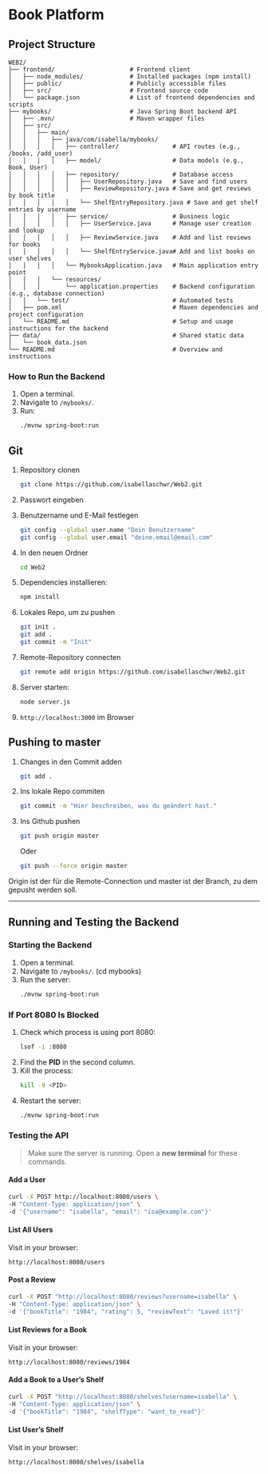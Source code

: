# Book Platform

## Project Structure

```text
WEB2/
├── frontend/                     # Frontend client
│   ├── node_modules/             # Installed packages (npm install)
│   ├── public/                   # Publicly accessible files
│   ├── src/                      # Frontend source code
│   └── package.json              # List of frontend dependencies and scripts
├── mybooks/                      # Java Spring Boot backend API
│   ├── .mvn/                     # Maven wrapper files
│   ├── src/
│   │   ├── main/
│   │   │   ├── java/com/isabella/mybooks/
│   │   │   │   ├── controller/               # API routes (e.g., /books, /add_user)
│   │   │   │   ├── model/                    # Data models (e.g., Book, User)
│   │   │   │   ├── repository/               # Database access
│   │   │   │   │   ├── UserRepository.java   # Save and find users
│   │   │   │   │   ├── ReviewRepository.java # Save and get reviews by book title
│   │   │   │   │   └── ShelfEntryRepository.java # Save and get shelf entries by username
│   │   │   │   ├── service/                  # Business logic
│   │   │   │   │   ├── UserService.java      # Manage user creation and lookup
│   │   │   │   │   ├── ReviewService.java    # Add and list reviews for books
│   │   │   │   │   └── ShelfEntryService.java# Add and list books on user shelves
│   │   │   │   └── MybooksApplication.java   # Main application entry point
│   │   │   └── resources/
│   │   │       └── application.properties    # Backend configuration (e.g., database connection)
│   │   └── test/                             # Automated tests
│   ├── pom.xml                               # Maven dependencies and project configuration
│   └── README.md                             # Setup and usage instructions for the backend
├── data/                                     # Shared static data
│   └── book_data.json
└── README.md                                 # Overview and instructions
```

### How to Run the Backend

1. Open a terminal.
2. Navigate to `/mybooks/`.
3. Run:
   ```bash
   ./mvnw spring-boot:run


## Git


1. Repository clonen

    ```bash
    git clone https://github.com/isabellaschwr/Web2.git
    ```

1. Passwort eingeben

1. Benutzername und E-Mail festlegen

    ```bash
    git config --global user.name "Dein Benutzername"
    git config --global user.email "deine.email@email.com"
    ```

1. In den neuen Ordner

    ```bash
    cd Web2
    ```

1. Dependencies installieren:

    ```bash
    npm install
    ```

1. Lokales Repo, um zu pushen

    ```bash
    git init .
    git add .
    git commit -m "Init"
    ```

1. Remote-Repository connecten

    ```bash
    git remote add origin https://github.com/isabellaschwr/Web2.git
    ```

1. Server starten:

    ```bash
    node server.js
    ```

1. `http://localhost:3000` im Browser

## Pushing to master

1. Changes in den Commit adden

    ```bash
    git add .
    ```

1. Ins lokale Repo commiten

    ```bash
    git commit -m "Hier beschreiben, was du geändert hast."
    ```

1. Ins Github pushen

    ```bash
    git push origin master
    ```

    Oder

    ```bash
    git push --force origin master
    ```

Origin ist der für die Remote-Connection und master ist der Branch, zu dem gepusht werden soll.

---

## Running and Testing the Backend

### Starting the Backend

1. Open a terminal.
2. Navigate to `/mybooks/`. (cd mybooks)
3. Run the server:
   ```bash
   ./mvnw spring-boot:run
   ```

### If Port 8080 Is Blocked

1. Check which process is using port 8080:
   ```bash
   lsof -i :8080
   ```
2. Find the **PID** in the second column.
3. Kill the process:
   ```bash
   kill -9 <PID>
   ```
4. Restart the server:
   ```bash
   ./mvnw spring-boot:run
   ```

### Testing the API

> Make sure the server is running. Open a **new terminal** for these commands.

#### Add a User
```bash
curl -X POST http://localhost:8080/users \
-H "Content-Type: application/json" \
-d '{"username": "isabella", "email": "isa@example.com"}'
```

#### List All Users
Visit in your browser:
```
http://localhost:8080/users
```

#### Post a Review
```bash
curl -X POST "http://localhost:8080/reviews?username=isabella" \
-H "Content-Type: application/json" \
-d '{"bookTitle": "1984", "rating": 5, "reviewText": "Loved it!"}'
```

#### List Reviews for a Book
Visit in your browser:
```
http://localhost:8080/reviews/1984
```

#### Add a Book to a User’s Shelf
```bash
curl -X POST "http://localhost:8080/shelves?username=isabella" \
-H "Content-Type: application/json" \
-d '{"bookTitle": "1984", "shelfType": "want_to_read"}'
```

#### List User’s Shelf
Visit in your browser:
```
http://localhost:8080/shelves/isabella
```
